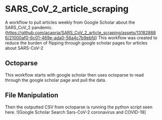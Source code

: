 # SARS_CoV_2_article_scraping
A workflow to pull articles weekly from Google Scholar about the SARS_CoV_2 pandemic. 
(https://github.com/acapria/SARS_CoV_2_article_scraping/assets/131828886/21000af0-6c01-469e-ada0-56a4c7b9ebfd)
This workflow was created to reduce the burden of flipping through google scholar pages for articles about SARS-CoV-2

## Octoparse
This workflow starts with google scholar then uses octoparse to read through the google scholar page and pull the data. 

## File Manipulation
Then the outputted CSV from octoparse is running the python script seen here. ![Google Scholar Search Sars-CoV-2 coronavirus and COVID-19]
